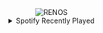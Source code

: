 <div align="center">
<picture>
    <source media="(prefers-color-scheme: dark)" srcset="https://i.ibb.co/Q3XQqbkD/output-gif.gif">
    <source media="(prefers-color-scheme: light)" srcset="https://i.ibb.co/Q3XQqbkD/output-gif.gif">
    <img alt="RENOS" src="https://i.ibb.co/Q3XQqbkD/output-gif.gif">
</picture>
<details>
<summary>Spotify Recently Played</summary>
<img src="https://spotify-recently-played-readme.vercel.app/api?user=31d6d6zerc5ct6kck32na2ozsqf4&unique=1&width=400" alt="Spotify" />
</details>
</div>

<!-- Image deletion URL: https://ibb.co/hJC9n7cY/7a0aa8d9893efbc060fb3dfc7a019046 -->